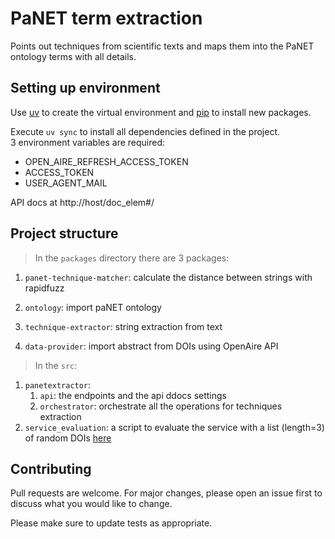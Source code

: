# PaNET term extraction 

Points out techniques from scientific texts and maps them into the PaNET ontology terms with all details.


## Setting up environment

Use [uv](https://docs.astral.sh/uv/getting-started/installation/#standalone-installer) to create the virtual environment
and [pip](https://pip.pypa.io/en/stable/) to install new packages.

Execute `uv sync` to install all dependencies defined in the project. <br>
3 environment variables are required:
- OPEN_AIRE_REFRESH_ACCESS_TOKEN
- ACCESS_TOKEN
- USER_AGENT_MAIL

API docs at http://host/doc_elem#/
## Project structure

> In the `packages` directory there are 3 packages:
1. `panet-technique-matcher`: calculate the distance between strings with rapidfuzz
2. `ontology`: import paNET ontology

2. `technique-extractor`: string extraction from text
3. `data-provider`: import abstract from DOIs using OpenAire API

> In the `src`:
1. `panetextractor`: 
    1. `api`: the endpoints and the api ddocs settings
    2. `orchestrator`: orchestrate all the operations for techniques extraction
2. `service_evaluation`: a script to evaluate the service with a list (length=3) of random DOIs <a href="\tests\data\results.json"> here</a>


## Contributing

Pull requests are welcome. For major changes, please open an issue first
to discuss what you would like to change.

Please make sure to update tests as appropriate.

